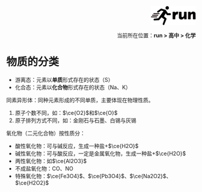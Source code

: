 <div align="right"><a href="https://github.com/YuXiang187/run"><img src="./assets/run_logo.svg" alt="SVG Image" height="50"></a></div>
<p align="right">当前所在位置：<strong>run > 高中 > 化学</strong></p>

# 物质的分类

* 游离态：元素以**单质**形式存在的状态（S）
* 化合态：元素以**化合物**形式存在的状态（Na、K）

同素异形体：同种元素形成的不同单质，主要体现在物理性质。

1. 原子个数不同，如：$\ce{O2}$和$\ce{O}$
2. 原子排列方式不同，如：金刚石与石墨、白锡与灰锡

氧化物（二元化合物）按性质分：

* 酸性氧化物：可与碱反应，生成一种盐+$\ce{H2O}$
* 碱性氧化物：可与酸反应，一定是金属氧化物，生成一种盐+$\ce{H2O}$
* 两性氧化物：如$\ce{Al2O3}$
* 不成盐氧化物：CO、NO
* 特殊氧化物：$\ce{Fe3O4}$、$\ce{Pb3O4}$、$\ce{Na2O2}$、$\ce{H2O2}$